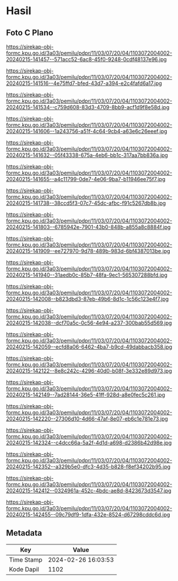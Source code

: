 # Hasil

## Foto C Plano

https://sirekap-obj-formc.kpu.go.id/3a03/pemilu/pdpr/11/03/07/20/04/1103072004002-20240215-141457--571acc52-6ac8-45f0-9248-0cdf48137e96.jpg

https://sirekap-obj-formc.kpu.go.id/3a03/pemilu/pdpr/11/03/07/20/04/1103072004002-20240215-141516--4e75ffd7-bfed-43d7-a394-e2c4fafd6a17.jpg

https://sirekap-obj-formc.kpu.go.id/3a03/pemilu/pdpr/11/03/07/20/04/1103072004002-20240215-141534--c759d608-83d3-4709-8bb9-acf1d9f8e58d.jpg

https://sirekap-obj-formc.kpu.go.id/3a03/pemilu/pdpr/11/03/07/20/04/1103072004002-20240215-141606--1a243756-a51f-4c64-9cb4-a63e6c26eeef.jpg

https://sirekap-obj-formc.kpu.go.id/3a03/pemilu/pdpr/11/03/07/20/04/1103072004002-20240215-141632--05f43338-675a-4eb6-bb1c-317aa7bb836a.jpg

https://sirekap-obj-formc.kpu.go.id/3a03/pemilu/pdpr/11/03/07/20/04/1103072004002-20240215-141655--a4c11799-0de7-4e06-9ba7-b11946ee75f7.jpg

https://sirekap-obj-formc.kpu.go.id/3a03/pemilu/pdpr/11/03/07/20/04/1103072004002-20240215-141738--38ccd5f3-07c7-45dc-afbc-f91c5267db8b.jpg

https://sirekap-obj-formc.kpu.go.id/3a03/pemilu/pdpr/11/03/07/20/04/1103072004002-20240215-141803--6785942e-7901-43b0-848b-a855a8c8884f.jpg

https://sirekap-obj-formc.kpu.go.id/3a03/pemilu/pdpr/11/03/07/20/04/1103072004002-20240215-141909--ee727970-9d78-489b-983d-6bf4387013be.jpg

https://sirekap-obj-formc.kpu.go.id/3a03/pemilu/pdpr/11/03/07/20/04/1103072004002-20240215-141940--31aedb0c-85b7-48fa-9ec1-565307288bfd.jpg

https://sirekap-obj-formc.kpu.go.id/3a03/pemilu/pdpr/11/03/07/20/04/1103072004002-20240215-142008--b823dbd3-87eb-49b6-8d1c-1c56c123e4f7.jpg

https://sirekap-obj-formc.kpu.go.id/3a03/pemilu/pdpr/11/03/07/20/04/1103072004002-20240215-142038--dcf70a5c-0c56-4e94-a237-300bab55d569.jpg

https://sirekap-obj-formc.kpu.go.id/3a03/pemilu/pdpr/11/03/07/20/04/1103072004002-20240215-142059--ecfd8a06-6462-4ba7-b9cd-49dabbacb358.jpg

https://sirekap-obj-formc.kpu.go.id/3a03/pemilu/pdpr/11/03/07/20/04/1103072004002-20240215-142122--8e8c242c-4296-40d0-b08f-3e332e89d973.jpg

https://sirekap-obj-formc.kpu.go.id/3a03/pemilu/pdpr/11/03/07/20/04/1103072004002-20240215-142149--7ad28144-36e5-41ff-928d-a8e0fec5c261.jpg

https://sirekap-obj-formc.kpu.go.id/3a03/pemilu/pdpr/11/03/07/20/04/1103072004002-20240215-142220--27306d10-4d66-47af-8e07-eb6c1e781e73.jpg

https://sirekap-obj-formc.kpu.go.id/3a03/pemilu/pdpr/11/03/07/20/04/1103072004002-20240215-142324--c4dcc66a-5a2f-4d1d-a698-d2386b42d98e.jpg

https://sirekap-obj-formc.kpu.go.id/3a03/pemilu/pdpr/11/03/07/20/04/1103072004002-20240215-142352--a329b5e0-dfc3-4d35-b828-f8ef34202b95.jpg

https://sirekap-obj-formc.kpu.go.id/3a03/pemilu/pdpr/11/03/07/20/04/1103072004002-20240215-142412--0324961a-452c-4bdc-ae8d-8423673d3547.jpg

https://sirekap-obj-formc.kpu.go.id/3a03/pemilu/pdpr/11/03/07/20/04/1103072004002-20240215-142455--09c79df9-1dfa-432e-8524-d67298cddc6d.jpg


## Metadata

| Key        | Value               |
| ---------- | ------------------- |
| Time Stamp | 2024-02-26 16:03:53 |
| Kode Dapil | 1102                |



